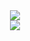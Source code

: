 <div id="header" align="center">
  <img src="https://media.giphy.com/media/Ws3g1hJDyqiBqb0bIq/giphy.gif"/> <br />
  <img src="https://media.giphy.com/media/v1.Y2lkPTc5MGI3NjExYTY4YTc5OWU5ODZhMTc5MTcwMGQ4NDFlZWVkOGNmMjIzNGRlMGRlNCZlcD12MV9pbnRlcm5hbF9naWZzX2dpZklkJmN0PXM/SUcApSWjPwQMARvcM8/giphy.gif"/>
</div>
